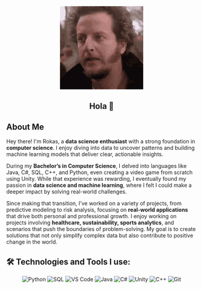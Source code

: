 <div align="center">
  <img src="./images/well-hello.gif" alt="Well Hello" /><br/>
  <h2>Hola 👋</h2>
</div>

## About Me

Hey there! I'm Rokas, a **data science enthusiast** with a strong foundation in **computer science**. I enjoy diving into data to uncover patterns and building machine learning models that deliver clear, actionable insights.

During my **Bachelor’s in Computer Science**, I delved into languages like Java, C#, SQL, C++, and Python, even creating a video game from scratch using Unity. While that experience was rewarding, I eventually found my passion in **data science and machine learning**, where I felt I could make a deeper impact by solving real-world challenges.

Since making that transition, I’ve worked on a variety of projects, from predictive modeling to risk analysis, focusing on **real-world applications** that drive both personal and professional growth. I enjoy working on projects involving **healthcare, sustainability, sports analytics**, and scenarios that push the boundaries of problem-solving. My goal is to create solutions that not only simplify complex data but also contribute to positive change in the world.


## 🛠️ Technologies and Tools I use:

<p align="center">
  <img src="https://img.shields.io/badge/Python-3776AB?style=for-the-badge&logo=python&logoColor=white" alt="Python"/>
  <img src="https://img.shields.io/badge/SQL-4479A1?style=for-the-badge&logo=postgresql&logoColor=white" alt="SQL"/>
  <img src="https://img.shields.io/badge/VS%20Code-007ACC?style=for-the-badge&logo=visualstudiocode&logoColor=white" alt="VS Code"/>
  <img src="https://img.shields.io/badge/Java-007396?style=for-the-badge&logo=java&logoColor=white" alt="Java"/>
  <img src="https://img.shields.io/badge/C%23-239120?style=for-the-badge&logo=csharp&logoColor=white" alt="C#"/>
  <img src="https://img.shields.io/badge/Unity-000000?style=for-the-badge&logo=unity&logoColor=white" alt="Unity"/>
  <img src="https://img.shields.io/badge/C++-00599C?style=for-the-badge&logo=cplusplus&logoColor=white" alt="C++"/>
  <img src="https://img.shields.io/badge/Git-F05032?style=for-the-badge&logo=git&logoColor=white" alt="Git"/>
</p>
<!--

## Skills

- **Programming Languages**: Python, Java, C#, SQL, C++, R
- **Data Science Tools**: pandas, NumPy, scikit-learn, XGBoost, LightGBM, Optuna
- **Machine Learning Techniques**: Hyperparameter tuning, SMOTE, kNN Imputation, Outlier Detection
- **Frameworks/Software**: SQL Server, PostgreSQL, Apache Spark
- **Other**: Git, VS Code, Bash scripting

## Projects

Here are a few projects I'm most proud of:

- **Loan Repayment Prediction**: Developed models to predict loan repayment behavior using features from the Home Credit dataset, applying techniques like SMOTE and hyperparameter tuning to handle class imbalance and optimize performance. [Link to repository]
- **Risk Evaluation Service**: A proof-of-concept project aimed at providing retail banks with risk evaluation as a service, focusing on predicting early, on-time, and late payments. [Link to repository]
- **Data Normalization Pipeline**: Created a reusable normalization function that integrates with machine learning workflows, handling various data splits and preprocessing steps efficiently. [Link to repository]

## Interests 🌱

Outside of work, I have a passion for **nature and botany**, and I’m always curious about new plant species. You’ll also find me enjoying **music** and exploring new **sports**.

## Let’s Connect!

- [LinkedIn](your-linkedin-url)


**SertvytisRokas/SertvytisRokas** is a ✨ _special_ ✨ repository because its `README.md` (this file) appears on your GitHub profile.

Here are some ideas to get you started:

- 🔭 I’m currently working on ...
- 🌱 I’m currently learning ...
- 👯 I’m looking to collaborate on ...
- 🤔 I’m looking for help with ...
- 💬 Ask me about ...
- 📫 How to reach me: ...
- 😄 Pronouns: ...
- ⚡ Fun fact: ...
-->
